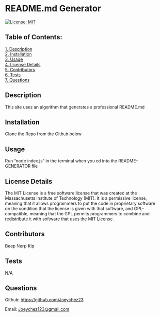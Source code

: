 # README.md Generator

[![License: MIT](https://img.shields.io/badge/License-MIT-yellow.svg)](https://opensource.org/licenses/MIT)

## Table of Contents:

[1. Description](#Description)  
[2. Installation](#Installation)  
[3. Usage](#Usage)  
[4. License Details](#License-Details)  
[5. Contributors](#Contributors)  
[6. Tests](#Tests)  
[7. Questions](#Questions)

## Description

This site uses an algorithm that generates a professional README.md

## Installation

Clone the Repo from the Github below

## Usage

Run “node index.js” in the terminal when you cd into the README-GENERATOR file

## License Details

The MIT License is a free software license that was created at the Massachusetts Institute of Technology (MIT). It is a permissive license, meaning that it allows programmers to put the code in proprietary software on the condition that the license is given with that software, and GPL-compatible, meaning that the GPL permits programmers to combine and redistribute it with software that uses the MIT License.

## Contributors

Beep
Nerp
Kip

## Tests

N/A

## Questions

Github: https://github.com/Joeychez23

Email: Joeychez123@gmail.com
